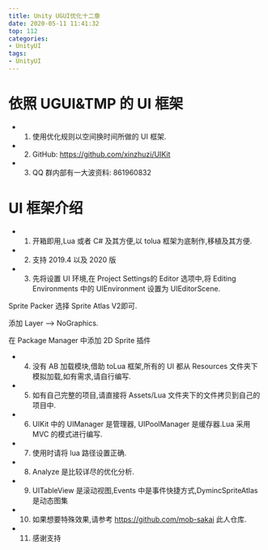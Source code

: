 ```yaml
---
title: Unity UGUI优化十二章
date: 2020-05-11 11:41:32
top: 112
categories:
- UnityUI
tags:
- UnityUI
---
```



# 依照 UGUI&TMP 的 UI 框架

* 1. 使用优化规则以空间换时间所做的 UI 框架.

* 2. GitHub: https://github.com/xinzhuzi/UIKit

* 3. QQ 群内部有一大波资料: 861960832

# UI 框架介绍

* 1. 开箱即用,Lua 或者 C# 及其方便,以 tolua 框架为底制作,移植及其方便.

* 2. 支持 2019.4 以及 2020 版

* 3. 先将设置 UI 环境,在 Project Settings的 Editor 选项中,将 Editing Environments 中的 UIEnvironment 设置为 UIEditorScene.      

Sprite Packer 选择 Sprite Atlas V2即可.         

添加 Layer --> NoGraphics.      

在 Package Manager 中添加 2D Sprite 插件

* 4. 没有 AB 加载模块,借助 toLua 框架,所有的 UI 都从 Resources 文件夹下模拟加载,如有需求,请自行编写.

* 5. 如有自己完整的项目,请直接将 Assets/Lua 文件夹下的文件拷贝到自己的项目中.

* 6. UIKit 中的 UIManager 是管理器, UIPoolManager 是缓存器.Lua 采用 MVC 的模式进行编写.

* 7. 使用时请将 lua 路径设置正确.

* 8. Analyze 是比较详尽的优化分析.

* 9. UITableView 是滚动视图,Events 中是事件快捷方式,DymincSpriteAtlas 是动态图集

* 10. 如果想要特殊效果,请参考 https://github.com/mob-sakai 此人仓库.


* 11. 感谢支持